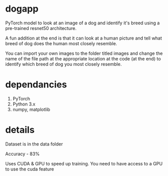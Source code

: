 # dogapp

PyTorch model to look at an image of a dog and identify it's breed using a pre-trained resnet50 architecture.

A fun addition at the end is that it can look at a human picture and tell what breed of dog does the human most closely resemble. 

You can import your own images to the folder titled images and change the name of the file path at the appropriate location at the code (at the end) to identify which breed of dog you most closely resemble.

# dependancies

1. PyTorch
2. Python 3.x
3. numpy, matplotlib

# details
Dataset is in the data folder

Accuracy - 83%

Uses CUDA & GPU to speed up training. You need to have access to a GPU to use the cuda feature
